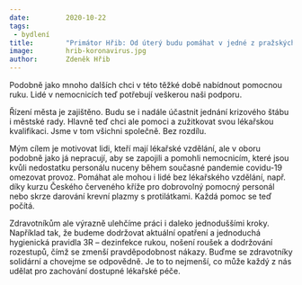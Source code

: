 ```yaml
---
date:         2020-10-22
tags:         
 - bydlení
title:        "Primátor Hřib: Od úterý budu pomáhat v jedné z pražských nemocnic jako dobrovolník"
image: 	      hrib-koronavirus.jpg
author:       Zdeněk Hřib
---
```


Podobně jako mnoho dalších chci v této těžké době nabídnout pomocnou ruku. Lidé v nemocnicích teď potřebují veškerou naši podporu.

Řízení města je zajištěno. Budu se i nadále účastnit jednání krizového štábu i městské rady. Hlavně teď chci ale pomoci a zužitkovat svou lékařskou kvalifikaci. Jsme v tom všichni společně. Bez rozdílu.

Mým cílem je motivovat lidi, kteří mají lékařské vzdělání, ale v oboru podobně jako já nepracují, aby se zapojili a pomohli nemocnicím, které jsou kvůli nedostatku personálu nuceny během současné pandemie covidu-19 omezovat provoz. Pomáhat ale mohou i lidé bez lékařského vzdělání, např. díky kurzu Českého červeného kříže pro dobrovolný pomocný personál nebo skrze darování krevní plazmy s protilátkami. Každá pomoc se teď počítá.

Zdravotníkům ale výrazně ulehčíme práci i daleko jednoduššími kroky. Například tak, že budeme dodržovat aktuální opatření a jednoduchá hygienická pravidla 3R – dezinfekce rukou, nošení roušek a dodržování rozestupů, čímž se zmenší pravděpodobnost nákazy. Buďme se zdravotníky solidární a chovejme se odpovědně. Je to to nejmenší, co může každý z nás udělat pro zachování dostupné lékařské péče.
